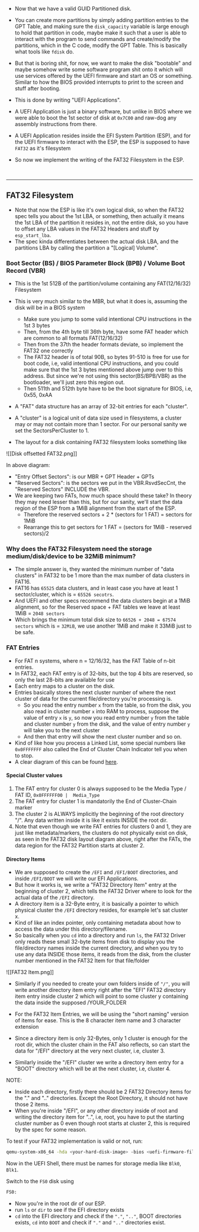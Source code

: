 
- Now that we have a valid GUID Partitioned disk.
- You can create more partitions by simply adding partition entries to the GPT Table, and making sure the `disk_capacity` variable is large enough to hold that partition in code, maybe make it such that a user is able to interact with the program to send commands and create/modify the partitions, which in the C code, modify the GPT Table. This is basically what tools like `fdisk` do.

- But that is boring shit, for now, we want to make the disk "bootable" and maybe somehow write some software program shit onto it which will use services offered by the UEFI firmware and start an OS or something. Similar to how the BIOS provided interrupts to print to the screen and stuff after booting.

- This is done by writing "UEFI Applications".

- A UEFI Application is just a binary software, but unlike in BIOS where we were able to boot the 1st sector of disk at `0x7C00` and raw-dog any assembly instructions from there.

- A UEFI Application resides inside the EFI System Partition (ESP), and for the UEFI firmware to interact with the ESP, the ESP is supposed to have `FAT32` as it's filesystem

- So now we implement the writing of the FAT32 Filesystem in the ESP.
<br>
<hr>

## FAT32 Filesystem
- Note that now the ESP is like it's own logical disk, so when the FAT32 spec tells you about the 1st LBA, or something, then actually it means the 1st LBA of the partition it resides in, not the entire disk, so you have to offset any LBA values in the FAT32 Headers and stuff by `esp_start_lba`.
- The spec kinda differentiates between the actual disk LBA, and the partitions LBA by calling the partition a "\[Logical] Volume".

### Boot Sector (BS) / BIOS Parameter Block (BPB) / Volume Boot Record (VBR)

- This is the 1st 512B of the partition/volume containing any FAT(12/16/32) Filesystem
- This is very much similar to the MBR, but what it does is, assuming the disk will be in a BIOS system
	- Make sure you jump to some valid intentional CPU instructions in the 1st 3 bytes
	- Then, from the 4th byte till 36th byte, have some FAT header which are common to all formats FAT(12/16/32)
	- Then from the 37th the header formats deviate, so implement the FAT32 one correctly
	- The FAT32 header is of total 90B, so bytes 91-510 is free for use for boot code, i.e, valid intentional CPU instructions, and you could make sure that the 1st 3 bytes mentioned above jump over to this address. But since we're not using this sector(BS/BPB/VBR) as the bootloader, we'll just zero this region out.
	- Then 511th and 512th byte have to be the boot signature for BIOS, i.e, 0x55, 0xAA
- A "FAT" data structure has an array of 32-bit entries for each "cluster".
- A "cluster" is a logical unit of data size used in filesystems, a cluster may or may not contain more than 1 sector. For our personal sanity we set the SectorsPerCluster to 1.

- The layout for a disk containing FAT32 filesystem looks something like

![[Disk offsetted  FAT32.png]]

In above diagram:
- "Entry Offset Sectors": is our MBR + GPT Header + GPTs
- "Reserved Sectors": is the sectors we put in the VBR.RsvdSecCnt, the "Reserved Sectors" INCLUDE the VBR.
- We are keeping two FATs, how much space should these take? In theory they may need lesser than this, but for our sanity, we'll start the data region of the ESP from a 1MiB alignment from the start of the ESP.
	- Therefore the reserved sectors + 2 * (sectors for 1 FAT) = sectors for 1MiB
	- Rearrange this to get sectors for 1 FAT = (sectors for 1MiB - reserved sectors)/2


### Why does the FAT32 Filesystem need the storage medium/disk/device to be 32MiB minimum?

- The simple answer is, they wanted the minimum number of "data clusters" in FAT32 to be 1 more than the max number of data clusters in FAT16.
- FAT16 has `65525` data clusters, and in least case you have at least 1 sector/cluster, which is = `65526 secotrs`.
- And UEFI and other specs recommend the data clusters begin at a 1MiB alignment, so for the Reserved space + FAT tables we leave at least 1MiB = `2048 sectors`
- Which brings the minimum total disk size to `66526 + 2048 = 67574 sectors` which is = `32MiB`, we use another 1MiB and make it 33MiB just to be safe.

### FAT Entries
- For FAT n systems, where n = 12/16/32, has the FAT Table of n-bit entries.
- In FAT32, each FAT entry is of 32-bits, but the top 4 bits are reserved, so only the last 28-bits are available for use
- Each entry maps to a cluster on the disk.
- Entries basically stores the next cluster number of where the next cluster of data for the current file/directory you're processing is.
	- So you read the entry number `x` from the table, so from the disk, you also read in cluster number `x` into RAM to process, suppose the value of entry `x` is `y`, so now you read entry number `y` from the table and cluster number `y` from the disk, and the value of entry number `y` will take you to the next cluster
	- And then that entry will show the next cluster number and so on.
- Kind of like how you process a Linked List, some special numbers like `0x0FFFFFFF` also called the End of Cluster Chain Indicator tell you when to stop.
- A clear diagram of this can be found [here](https://en.wikipedia.org/wiki/Design_of_the_FAT_file_system#Cluster_map).

#### Special Cluster values
1. The FAT entry for cluster 0 is always supposed to be the Media Type / FAT ID, `0x0FFFFFF00 |  Media_Type`
2. The FAT entry for cluster 1 is mandatorily the End of Cluster-Chain marker
3. The cluster 2 is ALWAYS implicitly the beginning of the root directory "/". Any data written inside it is like it exists INSIDE the root dir.
4. Note that even though we write FAT entries for clusters 0 and 1, they are just like metadata/markers, the clusters do not physically exist on disk, as seen in the FAT32 disk layout diagram above, right after the FATs, the data region for the FAT32 Partition starts at cluster 2.

#### Directory Items
- We are supposed to create the `/EFI` and `/EFI/BOOT` directories, and inside `/EFI/BOOT` we will write our EFI Applications.
- But how it works is, we write a "FAT32 Directory Item" entry at the beginning of cluster 2, which tells the FAT32 Driver where to look for the actual data of the `/EFI` directory.
- A directory item is a 32-Byte entry, it is basically a pointer to which physical cluster the `/EFI` directory resides, for example let's sat cluster x.
- Kind of like an index pointer, only containing metadata about how to access the data under this directory/filename.
- So basically when you `cd` into a directory and run `ls`, the FAT32 Driver only reads these small 32-byte items from disk to display you the file/directory names inside the current directory, and when you try to use any data INSIDE those items, it reads from the disk, from the cluster number mentioned in the FAT32 Item for that file/folder

![[FAT32 Item.png]]

- Similarly if you needed to create your own folders inside of `"/"`, you will write another directory item entry right after the "EFI" FAT32 directory item entry inside cluster 2 which will point to some cluster y containing the data inside the supposed /YOUR_FOLDER

- For the FAT32 Item Entries, we will be using the "short naming" version of items for ease. This is the 8 character item name and 3 character extension

- Since a directory item is only 32-Bytes, only 1 cluster is enough for the root dir, which the cluster chain in the FAT also reflects, so can start the data for "/EFI" directory at the very next cluster, i.e, cluster 3.

- Similarly inside the "/EFI" cluster we write a directory item entry for a "BOOT" directory which will be at the next cluster, i.e, cluster 4.

NOTE:
- Inside each directory, firstly there should be 2 FAT32 Directory items for the "." and ".." directories. Except the Root Directory, it should not have those 2 items.
- When you're inside "/EFI", or any other directory inside of root and writing the directory item for "..", i.e, root, you have to put the starting cluster number as 0 even though root starts at cluster 2, this is required by the spec for some reason.

To test if your FAT32 implementation is valid or not, run:
```bash
qemu-system-x86_64 -hda <your-hard-disk-image> -bios <uefi-firmware-file> -net none
```

Now in the UEFI Shell, there must be names for storage media like `Blk0`, `Blk1`.

Switch to the `FS0` disk using
```bash
FS0:
```

- Now you're in the root dir of our ESP.
- run `ls` or `dir` to see if the EFI directory exists
- `cd` into the EFI directory and check if the `"."`, `".."`, BOOT directories exists, `cd` into `BOOT` and check if `"."` and `".."` directories exist.
